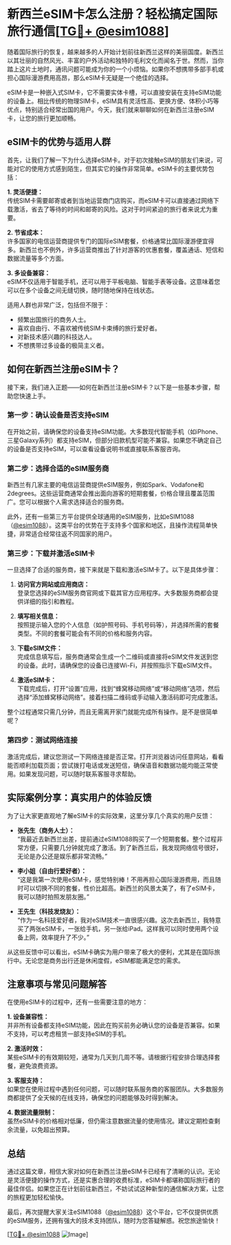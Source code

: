 # 新西兰eSIM卡怎么注册？轻松搞定国际旅行通信[[TG💪+ @esim1088](https://t.me/s/esim1088)]

随着国际旅行的恢复，越来越多的人开始计划前往新西兰这样的美丽国度。新西兰以其壮丽的自然风光、丰富的户外活动和独特的毛利文化而闻名于世。然而，当你踏上这片土地时，通讯问题可能成为你的一个小烦恼。如果你不想携带多部手机或担心国际漫游费用高昂，那么eSIM卡无疑是一个绝佳的选择。

eSIM卡是一种嵌入式SIM卡，它不需要实体卡槽，可以直接安装在支持eSIM功能的设备上。相比传统的物理SIM卡，eSIM具有灵活性高、更换方便、体积小巧等优点，特别适合经常出国的用户。今天，我们就来聊聊如何在新西兰注册eSIM卡，让您的旅行更加顺畅。

## eSIM卡的优势与适用人群

首先，让我们了解一下为什么选择eSIM卡。对于初次接触eSIM的朋友们来说，可能对它的使用方式感到陌生，但其实它的操作非常简单。eSIM卡的主要优势包括：

**1. 灵活便捷：**  
传统SIM卡需要邮寄或者到当地运营商门店购买，而eSIM卡可以直接通过网络下载激活，省去了等待的时间和邮寄的风险。这对于时间紧迫的旅行者来说尤为重要。

**2. 节省成本：**  
许多国家的电信运营商提供专门的国际eSIM套餐，价格通常比国际漫游便宜得多。新西兰也不例外，许多运营商推出了针对游客的优惠套餐，覆盖通话、短信和数据流量等多个方面。

**3. 多设备兼容：**  
eSIM不仅适用于智能手机，还可以用于平板电脑、智能手表等设备。这意味着您可以在多个设备之间无缝切换，随时随地保持在线状态。

适用人群也非常广泛，包括但不限于：
- 频繁出国旅行的商务人士。
- 喜欢自由行、不喜欢被传统SIM卡束缚的旅行爱好者。
- 对新技术感兴趣的科技达人。
- 不想携带过多设备的极简主义者。

## 如何在新西兰注册eSIM卡？

接下来，我们进入正题——如何在新西兰注册eSIM卡？以下是一些基本步骤，帮助您快速上手。

### **第一步：确认设备是否支持eSIM**

在开始之前，请确保您的设备支持eSIM功能。大多数现代智能手机（如iPhone、三星Galaxy系列）都支持eSIM，但部分旧款机型可能不兼容。如果您不确定自己的设备是否支持eSIM，可以查看设备说明书或直接联系客服咨询。

### **第二步：选择合适的eSIM服务商**

新西兰有几家主要的电信运营商提供eSIM服务，例如Spark、Vodafone和2degrees。这些运营商通常会推出面向游客的短期套餐，价格合理且覆盖范围广。您可以根据个人需求选择适合的服务商。

此外，还有一些第三方平台提供全球通用的eSIM服务，比如eSIM1088（[@esim1088](https://t.me/s/esim1088)）。这类平台的优势在于支持多个国家和地区，且操作流程简单快捷，非常适合经常往返不同国家的用户。

### **第三步：下载并激活eSIM卡**

一旦选择了合适的服务商，接下来就是下载和激活eSIM卡了。以下是具体步骤：

1. **访问官方网站或应用商店：**  
   登录您选择的eSIM服务商官网或下载其官方应用程序。大多数服务商都会提供详细的指引和教程。

2. **填写相关信息：**  
   按照提示输入您的个人信息（如护照号码、手机号码等），并选择所需的套餐类型。不同的套餐可能会有不同的价格和服务内容。

3. **下载eSIM文件：**  
   完成信息填写后，服务商通常会生成一个二维码或直接将eSIM文件发送到您的设备。此时，请确保您的设备已连接Wi-Fi，并按照指示下载eSIM文件。

4. **激活eSIM卡：**  
   下载完成后，打开“设置”应用，找到“蜂窝移动网络”或“移动网络”选项，然后选择“添加蜂窝移动网络”。接着扫描二维码或手动输入激活码即可完成激活。

整个过程通常只需几分钟，而且无需离开家门就能完成所有操作。是不是很简单呢？

### **第四步：测试网络连接**

激活完成后，建议您测试一下网络连接是否正常。打开浏览器访问任意网站，看看能否顺利加载页面；尝试拨打电话或发送短信，确保语音和数据功能均能正常使用。如果发现问题，可以随时联系客服寻求帮助。

## 实际案例分享：真实用户的体验反馈

为了让大家更直观地了解eSIM卡的实际效果，这里分享几个真实的用户反馈：

- **张先生（商务人士）：**  
  “我最近去新西兰出差，提前通过eSIM1088购买了一个短期套餐。整个过程非常方便，只需要几分钟就完成了激活。到了新西兰后，我发现网络信号很好，无论是办公还是娱乐都非常流畅。”

- **李小姐（自由行爱好者）：**  
  “这是我第一次使用eSIM卡，感觉特别棒！不用再担心国际漫游费用，而且随时可以切换不同的套餐，性价比超高。新西兰的风景太美了，有了eSIM卡，我可以随时拍照发朋友圈。”

- **王先生（科技发烧友）：**  
  “作为一名科技爱好者，我对eSIM技术一直很感兴趣。这次去新西兰，我特意买了两张eSIM卡，一张给手机，另一张给iPad。这样我可以同时使用两个设备上网，效率提升了不少。”

从这些反馈中可以看出，eSIM卡确实为用户带来了极大的便利，尤其是在国际旅行中。无论您是商务出行还是休闲度假，eSIM都能满足您的需求。

## 注意事项与常见问题解答

在使用eSIM卡的过程中，还有一些需要注意的地方：

**1. 设备兼容性：**  
并非所有设备都支持eSIM功能，因此在购买前务必确认您的设备是否兼容。如果不支持，可以考虑租赁一部支持eSIM的手机。

**2. 激活时效：**  
某些eSIM卡的有效期较短，通常为几天到几周不等。请根据行程安排合理选择套餐，避免浪费资源。

**3. 客服支持：**  
如果您在使用过程中遇到任何问题，可以随时联系服务商的客服团队。大多数服务商都提供了全天候的在线支持，确保您的问题能够及时得到解决。

**4. 数据流量限制：**  
虽然eSIM卡的价格相对低廉，但仍需注意数据流量的使用情况。建议定期检查剩余流量，以免超出预算。

## 总结

通过这篇文章，相信大家对如何在新西兰注册eSIM卡已经有了清晰的认识。无论是灵活便捷的操作方式，还是实惠合理的收费标准，eSIM卡都堪称国际旅行者的最佳伴侣。如果您正在计划前往新西兰，不妨试试这种新型的通信解决方案，让您的旅程更加轻松愉快。

最后，再次提醒大家关注eSIM1088（[@esim1088](https://t.me/s/esim1088)）这个平台，它不仅提供优质的eSIM服务，还拥有强大的技术支持团队，随时为您答疑解惑。祝您旅途愉快！

[[TG💪+ @esim1088](https://t.me/s/esim1088) ![Image](https://i.postimg.cc/4NQfJmqS/Snipaste-2025-05-13-00-14-12.png)]